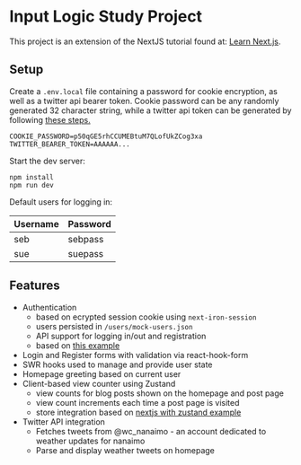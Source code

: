 # Input Logic Study Project

This project is an extension of the NextJS tutorial found at: [Learn Next.js](https://nextjs.org/learn).

## Setup

Create a `.env.local` file containing a password for cookie encryption, as well as a twitter api bearer token. Cookie password can be any randomly generated 32 character string, while a twitter api token can be generated by following [these steps.](https://developer.twitter.com/en/docs/twitter-api/getting-started/getting-access-to-the-twitter-api)

```
COOKIE_PASSWORD=p50qGE5rhCCUMEBtuM7QLofUkZCog3xa
TWITTER_BEARER_TOKEN=AAAAAA...
```

Start the dev server:

```
npm install
npm run dev
```

Default users for logging in:

| Username | Password |
| -------- | -------- |
| seb      | sebpass  |
| sue      | suepass  |

## Features

- Authentication
  - based on ecrypted session cookie using `next-iron-session`
  - users persisted in `/users/mock-users.json`
  - API support for logging in/out and registration
  - based on [this example](https://github.com/vercel/next.js/tree/canary/examples/with-iron-session)
- Login and Register forms with validation via react-hook-form
- SWR hooks used to manage and provide user state
- Homepage greeting based on current user
- Client-based view counter using Zustand
  - view counts for blog posts shown on the homepage and post page
  - view count increments each time a post page is visited
  - store integration based on [nextjs with zustand example](https://github.com/vercel/next.js/tree/canary/examples/with-zustand)
- Twitter API integration
  - Fetches tweets from @wc_nanaimo - an account dedicated to weather updates for nanaimo
  - Parse and display weather tweets on homepage
